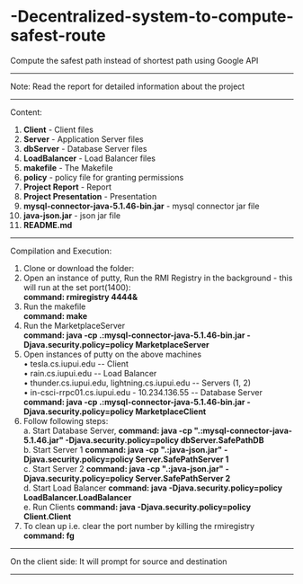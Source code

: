 # -Decentralized-system-to-compute-safest-route
Compute the safest path instead of shortest path using Google API

----------------------------------------------------
Note:
Read the report for detailed information about the project

----------------------------------------------------

Content:<br>
1. <b>Client</b> - Client files
2. <b>Server</b> - Application Server files
3. <b>dbServer</b> - Database Server files
4. <b>LoadBalancer</b> - Load Balancer files
5. <b>makefile</b> - The Makefile
6. <b>policy</b> - policy file for granting permissions 
7. <b>Project Report</b> - Report 
8. <b>Project Presentation</b> - Presentation 
9. <b>mysql-connector-java-5.1.46-bin.jar</b> - mysql connector jar file
10. <b>java-json.jar</b> - json jar file
11. <b>README.md </b><br>

----------------------------------------------------
Compilation and Execution:

1. Clone or download the folder:<br>
2. Open an instance of putty, Run the RMI Registry in the background - this will run at the set port(1400):<br>
<b>command: rmiregistry 4444&</b> <br>
3. Run the makefile <br>
<b>command: make</b> <br>
4. Run the MarketplaceServer<br>
<b>command: java -cp .:mysql-connector-java-5.1.46-bin.jar -Djava.security.policy=policy MarketplaceServer</b><br>
5. Open instances of putty on the above machines<br>
• tesla.cs.iupui.edu -- Client <br>
• rain.cs.iupui.edu -- Load Balancer <br>
• thunder.cs.iupui.edu, lightning.cs.iupui.edu -- Servers (1, 2)<br>
• in-csci-rrpc01.cs.iupui.edu - 10.234.136.55 -- Database Server<br>
<b>command: java -cp .:mysql-connector-java-5.1.46-bin.jar -Djava.security.policy=policy MarketplaceClient</b><br>
6. Follow following steps: <br>
  a. Start Database Server, <b>command: java -cp ".:mysql-connector-java-5.1.46.jar" -Djava.security.policy=policy dbServer.SafePathDB</b><br>
  b. Start Server 1 <b>command: java -cp ".:java-json.jar" -Djava.security.policy=policy Server.SafePathServer 1</b><br>
  c. Start Server 2 <b>command: java -cp ".:java-json.jar" -Djava.security.policy=policy Server.SafePathServer 2</b><br>
  d. Start Load Balancer <b>command: java -Djava.security.policy=policy LoadBalancer.LoadBalancer</b><br>
  e. Run Clients <b>command: java -Djava.security.policy=policy Client.Client</b><br>
7. To clean up i.e. clear the port number by killing the rmiregistry <br>
<b>command: fg</b><br>

---------------------------------------------------
On the client side: It will prompt for source and destination<br>

---------------------------------------------------
